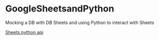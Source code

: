 # GoogleSheetsandPython

Mocking a DB with DB Sheets and using Python to interact with Sheets

[Sheets python api](https://developers.google.com/sheets/api/quickstart/python)
